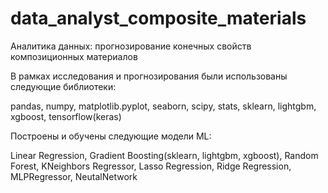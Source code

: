 # data_analyst_composite_materials
Аналитика данных:
прогнозирование конечных свойств композиционных материалов

В рамках исследования и прогнозирования были использованы следующие библиотеки:

pandas, numpy, matplotlib.pyplot, seaborn, scipy, stats, sklearn, lightgbm, xgboost, tensorflow(keras)


Построены и обучены следующие модели ML:

Linear Regression, Gradient Boosting(sklearn, lightgbm, xgboost), Random Forest, KNeighbors Regressor, Lasso Regression, Ridge Regression, MLPRegressor, NeutalNetwork


